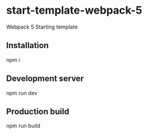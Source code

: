# start-template-webpack-5
Webpack 5 Starting template

## Installation
npm i

## Development server
npm run dev

## Production build
npm run build